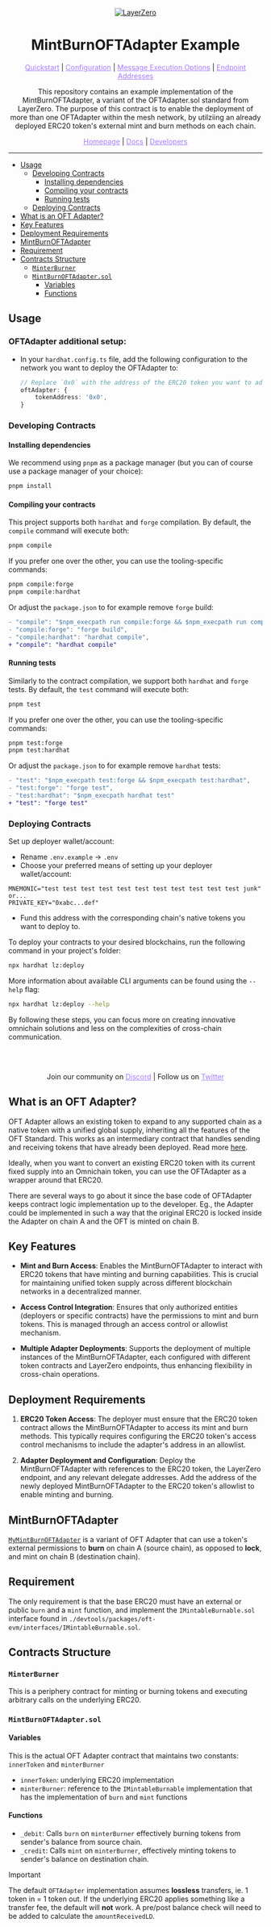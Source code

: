 <p align="center">
  <a href="https://layerzero.network">
    <img alt="LayerZero" style="max-width: 500px" src="https://d3a2dpnnrypp5h.cloudfront.net/bridge-app/lz.png"/>
  </a>
</p>
<h1 align="center">MintBurnOFTAdapter Example</h1>

<p align="center">
  <a href="https://docs.layerzero.network/contracts/oft" style="color: #a77dff">Quickstart</a> | <a href="https://docs.layerzero.network/contracts/oapp-configuration" style="color: #a77dff">Configuration</a> | <a href="https://docs.layerzero.network/contracts/options" style="color: #a77dff">Message Execution Options</a> | <a href="https://docs.layerzero.network/contracts/endpoint-addresses" style="color: #a77dff">Endpoint Addresses</a>
</p>

<p align="center">This repository contains an example implementation of the MintBurnOFTAdapter, a variant of the OFTAdapter.sol standard from LayerZero. The purpose of this contract is to enable the deployment of more than one OFTAdapter within the mesh network, by utilziing an already deployed ERC20 token's external mint and burn methods on each chain.</p>

<p align="center">
  <a href="https://layerzero.network" style="color: #a77dff">Homepage</a> | <a href="https://docs.layerzero.network/" style="color: #a77dff">Docs</a> | <a href="https://layerzero.network/developers" style="color: #a77dff">Developers</a>
</p>

---

- [Usage](#usage)
  - [Developing Contracts](#developing-contracts)
    - [Installing dependencies](#installing-dependencies)
    - [Compiling your contracts](#compiling-your-contracts)
    - [Running tests](#running-tests)
  - [Deploying Contracts](#deploying-contracts)
- [What is an OFT Adapter?](#what-is-an-oft-adapter)
- [Key Features](#key-features)
- [Deployment Requirements](#deployment-requirements)
- [MintBurnOFTAdapter](#mintburnoftadapter)
- [Requirement](#requirement)
- [Contracts Structure](#contracts-structure)
  - [`MinterBurner`](#minterburner)
  - [`MintBurnOFTAdapter.sol`](#mintburnoftadaptersol)
    - [Variables](#variables-1)
    - [Functions](#functions-1)

## Usage

### OFTAdapter additional setup:

- In your `hardhat.config.ts` file, add the following configuration to the network you want to deploy the OFTAdapter to:
  ```typescript
  // Replace `0x0` with the address of the ERC20 token you want to adapt to the OFT functionality.
  oftAdapter: {
      tokenAddress: '0x0',
  }
  ```

### Developing Contracts

#### Installing dependencies

We recommend using `pnpm` as a package manager (but you can of course use a package manager of your choice):

```bash
pnpm install
```

#### Compiling your contracts

This project supports both `hardhat` and `forge` compilation. By default, the `compile` command will execute both:

```bash
pnpm compile
```

If you prefer one over the other, you can use the tooling-specific commands:

```bash
pnpm compile:forge
pnpm compile:hardhat
```

Or adjust the `package.json` to for example remove `forge` build:

```diff
- "compile": "$npm_execpath run compile:forge && $npm_execpath run compile:hardhat",
- "compile:forge": "forge build",
- "compile:hardhat": "hardhat compile",
+ "compile": "hardhat compile"
```

#### Running tests

Similarly to the contract compilation, we support both `hardhat` and `forge` tests. By default, the `test` command will execute both:

```bash
pnpm test
```

If you prefer one over the other, you can use the tooling-specific commands:

```bash
pnpm test:forge
pnpm test:hardhat
```

Or adjust the `package.json` to for example remove `hardhat` tests:

```diff
- "test": "$npm_execpath test:forge && $npm_execpath test:hardhat",
- "test:forge": "forge test",
- "test:hardhat": "$npm_execpath hardhat test"
+ "test": "forge test"
```

### Deploying Contracts

Set up deployer wallet/account:

- Rename `.env.example` -> `.env`
- Choose your preferred means of setting up your deployer wallet/account:

```
MNEMONIC="test test test test test test test test test test test junk"
or...
PRIVATE_KEY="0xabc...def"
```

- Fund this address with the corresponding chain's native tokens you want to deploy to.

To deploy your contracts to your desired blockchains, run the following command in your project's folder:

```bash
npx hardhat lz:deploy
```

More information about available CLI arguments can be found using the `--help` flag:

```bash
npx hardhat lz:deploy --help
```

By following these steps, you can focus more on creating innovative omnichain solutions and less on the complexities of cross-chain communication.

<br></br>

<p align="center">
  Join our community on <a href="https://discord-layerzero.netlify.app/discord" style="color: #a77dff">Discord</a> | Follow us on <a href="https://twitter.com/LayerZero_Labs" style="color: #a77dff">Twitter</a>
</p>

## What is an OFT Adapter?

OFT Adapter allows an existing token to expand to any supported chain as a native token with a unified global supply, inheriting all the features of the OFT Standard. This works as an intermediary contract that handles sending and receiving tokens that have already been deployed. Read more [here](https://docs.layerzero.network/v2/developers/evm/oft/adapter).

Ideally, when you want to convert an existing ERC20 token with its current fixed supply into an Omnichain token, you can use the OFTAdapter as a wrapper around that ERC20.

There are several ways to go about it since the base code of OFTAdapter keeps contract logic implementation up to the developer. Eg., the Adapter could be implemented in such a way that the original ERC20 is locked inside the Adapter on chain A and the OFT is minted on chain B.

## Key Features

- **Mint and Burn Access**: Enables the MintBurnOFTAdapter to interact with ERC20 tokens that have minting and burning capabilities. This is crucial for maintaining unified token supply across different blockchain networks in a decentralized manner.

- **Access Control Integration**: Ensures that only authorized entities (deployers or specific contracts) have the permissions to mint and burn tokens. This is managed through an access control or allowlist mechanism.

- **Multiple Adapter Deployments**: Supports the deployment of multiple instances of the MintBurnOFTAdapter, each configured with different token contracts and LayerZero endpoints, thus enhancing flexibility in cross-chain operations.

## Deployment Requirements

1. **ERC20 Token Access**: The deployer must ensure that the ERC20 token contract allows the MintBurnOFTAdapter to access its mint and burn methods. This typically requires configuring the ERC20 token's access control mechanisms to include the adapter's address in an allowlist.

2. **Adapter Deployment and Configuration**:
   Deploy the MintBurnOFTAdapter with references to the ERC20 token, the LayerZero endpoint, and any relevant delegate addresses.
   Add the address of the newly deployed MintBurnOFTAdapter to the ERC20 token's allowlist to enable minting and burning.

## MintBurnOFTAdapter

[`MyMintBurnOFTAdapter`](./contracts/MyMintBurnOFTAdapter.sol) is a variant of OFT Adapter that can use a token's external permissions to **burn** on chain A (source chain), as opposed to **lock**, and mint on chain B (destination chain).

## Requirement

The only requirement is that the base ERC20 must have an external or public `burn` and a `mint` function, and implement the `IMintableBurnable.sol` interface found in `./devtools/packages/oft-evm/interfaces/IMintableBurnable.sol`.

## Contracts Structure

### `MinterBurner`

This is a periphery contract for minting or burning tokens and executing arbitrary calls on the underlying ERC20.

### `MintBurnOFTAdapter.sol`

#### Variables

This is the actual OFT Adapter contract that maintains two constants: `innerToken` and `minterBurner`

- `innerToken`: underlying ERC20 implementation
- `minterBurner`: reference to the `IMintableBurnable` implementation that has the implementation of `burn` and `mint` functions

#### Functions

- `_debit`: Calls `burn` on `minterBurner` effectively burning tokens from sender's balance from source chain.
- `_credit`: Calls `mint` on `minterBurner`, effectively minting tokens to sender's balance on destination chain.

> [!IMPORTANT]
> The default `OFTAdapter` implementation assumes **lossless** transfers, ie. 1 token in = 1 token out. If the underlying ERC20 applies something like a transfer fee, the default will **not** work. A pre/post balance check will need to be added to calculate the `amountReceivedLD`.
